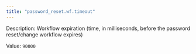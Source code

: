 ```yaml
---
title: "password_reset.wf.timeout"
---
```


Description: Workflow expiration (time, in milliseconds, before the password reset/change workflow expires)

Value: `90000`